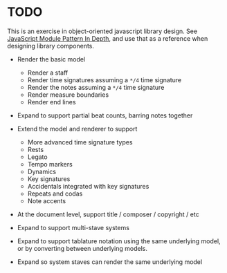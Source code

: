 
# TODO

This is an exercise in object-oriented javascript library design. See
[JavaScript Module Pattern In Depth](http://www.adequatelygood.com/2010/3/JavaScript-Module-Pattern-In-Depth),
and use that as a reference when designing library components.

* Render the basic model
    * Render a staff
    * Render time signatures assuming a `*/4` time signature
    * Render the notes assuming a `*/4` time signature
    * Render measure boundaries
    * Render end lines

* Expand to support partial beat counts, barring notes together

* Extend the model and renderer to support
    * More advanced time signature types
    * Rests
    * Legato
    * Tempo markers
    * Dynamics
    * Key signatures
    * Accidentals integrated with key signatures
    * Repeats and codas
    * Note accents

* At the document level, support title / composer / copyright / etc

* Expand to support multi-stave systems

* Expand to support tablature notation using the same underlying model,
  or by converting between underlying models.

* Expand so system staves can render the same underlying model

